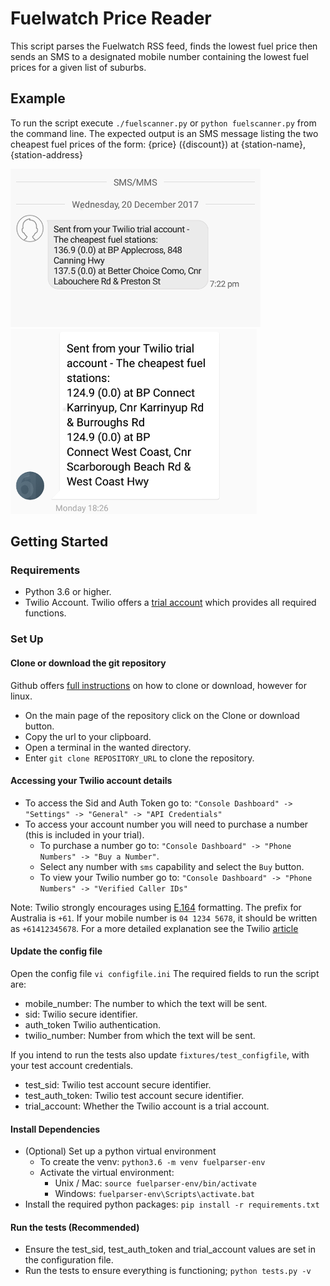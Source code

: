 # Fuelwatch Price Reader
This script parses the Fuelwatch RSS feed, finds the lowest fuel price then sends an SMS to a designated mobile number containing the lowest fuel prices for a given list of suburbs.

## Example
To run the script execute `./fuelscanner.py` or `python fuelscanner.py` from the command line.
The expected output is an SMS message listing the two cheapest fuel prices of the form: {price} ({discount}) at {station-name}, {station-address}

![An example sms message](images/exampleSMSmessage.png) ![Another example sms message](images/exampleSMSmessage2.png)

## Getting Started
### Requirements
- Python 3.6 or higher.
- Twilio Account. Twilio offers a [trial account](https://www.twilio.com/try-twilio) which provides all required functions.

### Set Up
#### Clone or download the git repository
Github offers [full instructions](https://help.github.com/articles/cloning-a-repository/) on how to clone or download, however for linux.

- On the main page of the repository click on the Clone or download button.
- Copy the url to your clipboard.
- Open a terminal in the wanted directory.
- Enter `git clone REPOSITORY_URL` to clone the repository.

#### Accessing your Twilio account details
- To access the Sid and Auth Token go to: `"Console Dashboard" -> "Settings" -> "General" -> "API Credentials"`
- To access your account number you will need to purchase a number (this is included in your trial).
  - To purchase a number go to: `"Console Dashboard" -> "Phone Numbers" -> "Buy a Number"`.
  - Select any number with `sms` capability and select the `Buy` button.
  - To view your Twilio number go to: `"Console Dashboard" -> "Phone Numbers" -> "Verified Caller IDs"`

Note: Twilio strongly encourages using [E.164](https://en.wikipedia.org/wiki/E.164) formatting. The prefix for Australia is `+61`. If your mobile number is `04 1234 5678`, it should be written as `+61412345678`. For a more detailed explanation see the Twilio [article](https://support.twilio.com/hc/en-us/articles/223183008-Formatting-International-Phone-Numbers)

#### Update the config file
Open the config file `vi configfile.ini`
The required fields to run the script are:
- mobile_number: The number to which the text will be sent.
- sid: Twilio secure identifier.
- auth_token Twilio authentication.
- twilio_number: Number from which the text will be sent.

If you intend to run the tests also update `fixtures/test_configfile`, with your test account credentials.
- test_sid: Twilio test account secure identifier.
- test_auth_token: Twilio test account secure identifier.
- trial_account: Whether the Twilio account is a trial account.

#### Install Dependencies
- (Optional) Set up a python virtual environment
  - To create the venv: `python3.6 -m venv fuelparser-env`
  - Activate the virtual environment:
    - Unix / Mac: `source fuelparser-env/bin/activate`
    - Windows: `fuelparser-env\Scripts\activate.bat`
- Install the required python packages: `pip install -r requirements.txt`

#### Run the tests (Recommended)
- Ensure the test_sid, test_auth_token and trial_account values are set in the configuration file.
- Run the tests to ensure everything is functioning; `python tests.py -v`
